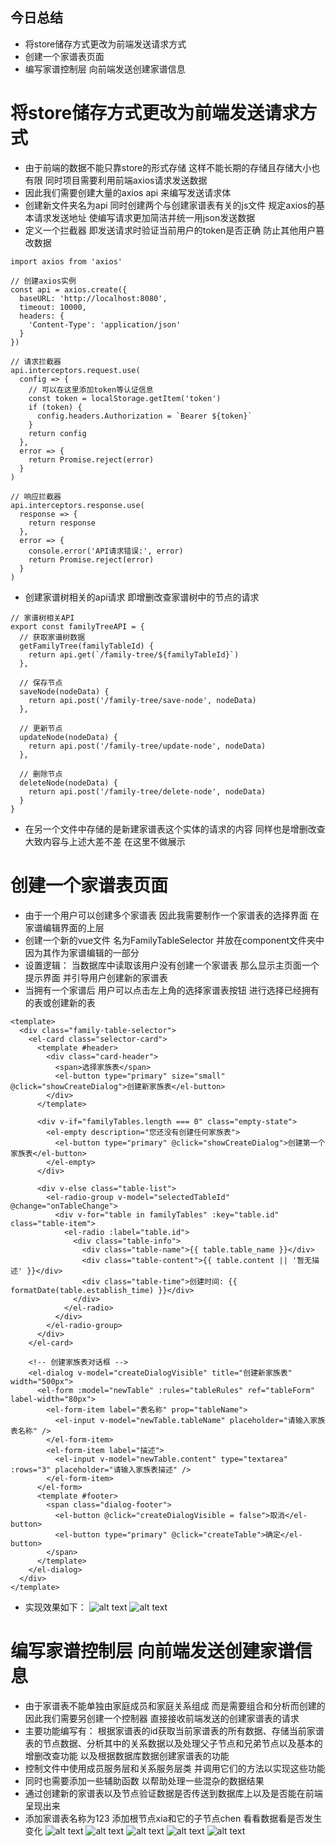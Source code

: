 ## 今日总结
- 将store储存方式更改为前端发送请求方式
- 创建一个家谱表页面
- 编写家谱控制层 向前端发送创建家谱信息

# 将store储存方式更改为前端发送请求方式
- 由于前端的数据不能只靠store的形式存储 这样不能长期的存储且存储大小也有限 同时项目需要利用前端axios请求发送数据
- 因此我们需要创建大量的axios api 来编写发送请求体
- 创建新文件夹名为api 同时创建两个与创建家谱表有关的js文件 规定axios的基本请求发送地址 使编写请求更加简洁并统一用json发送数据
- 定义一个拦截器 即发送请求时验证当前用户的token是否正确 防止其他用户篡改数据
```
import axios from 'axios'

// 创建axios实例
const api = axios.create({
  baseURL: 'http://localhost:8080',
  timeout: 10000,
  headers: {
    'Content-Type': 'application/json'
  }
})

// 请求拦截器
api.interceptors.request.use(
  config => {
    // 可以在这里添加token等认证信息
    const token = localStorage.getItem('token')
    if (token) {
      config.headers.Authorization = `Bearer ${token}`
    }
    return config
  },
  error => {
    return Promise.reject(error)
  }
)

// 响应拦截器
api.interceptors.response.use(
  response => {
    return response
  },
  error => {
    console.error('API请求错误:', error)
    return Promise.reject(error)
  }
)
```
- 创建家谱树相关的api请求 即增删改查家谱树中的节点的请求
```
// 家谱树相关API
export const familyTreeAPI = {
  // 获取家谱树数据
  getFamilyTree(familyTableId) {
    return api.get(`/family-tree/${familyTableId}`)
  },

  // 保存节点
  saveNode(nodeData) {
    return api.post('/family-tree/save-node', nodeData)
  },

  // 更新节点
  updateNode(nodeData) {
    return api.post('/family-tree/update-node', nodeData)
  },

  // 删除节点
  deleteNode(nodeData) {
    return api.post('/family-tree/delete-node', nodeData)
  }
}
```
- 在另一个文件中存储的是新建家谱表这个实体的请求的内容 同样也是增删改查 大致内容与上述大差不差 在这里不做展示

# 创建一个家谱表页面
- 由于一个用户可以创建多个家谱表 因此我需要制作一个家谱表的选择界面 在家谱编辑界面的上层
- 创建一个新的vue文件 名为FamilyTableSelector 并放在component文件夹中 因为其作为家谱编辑的一部分
- 设置逻辑： 当数据库中读取该用户没有创建一个家谱表 那么显示主页面一个提示界面 并引导用户创建新的家谱表
- 当拥有一个家谱后 用户可以点击左上角的选择家谱表按钮 进行选择已经拥有的表或创建新的表
```
<template>
  <div class="family-table-selector">
    <el-card class="selector-card">
      <template #header>
        <div class="card-header">
          <span>选择家族表</span>
          <el-button type="primary" size="small" @click="showCreateDialog">创建新家族表</el-button>
        </div>
      </template>
      
      <div v-if="familyTables.length === 0" class="empty-state">
        <el-empty description="您还没有创建任何家族表">
          <el-button type="primary" @click="showCreateDialog">创建第一个家族表</el-button>
        </el-empty>
      </div>
      
      <div v-else class="table-list">
        <el-radio-group v-model="selectedTableId" @change="onTableChange">
          <div v-for="table in familyTables" :key="table.id" class="table-item">
            <el-radio :label="table.id">
              <div class="table-info">
                <div class="table-name">{{ table.table_name }}</div>
                <div class="table-content">{{ table.content || '暂无描述' }}</div>
                <div class="table-time">创建时间: {{ formatDate(table.establish_time) }}</div>
              </div>
            </el-radio>
          </div>
        </el-radio-group>
      </div>
    </el-card>

    <!-- 创建家族表对话框 -->
    <el-dialog v-model="createDialogVisible" title="创建新家族表" width="500px">
      <el-form :model="newTable" :rules="tableRules" ref="tableForm" label-width="80px">
        <el-form-item label="表名称" prop="tableName">
          <el-input v-model="newTable.tableName" placeholder="请输入家族表名称" />
        </el-form-item>
        <el-form-item label="描述">
          <el-input v-model="newTable.content" type="textarea" :rows="3" placeholder="请输入家族表描述" />
        </el-form-item>
      </el-form>
      <template #footer>
        <span class="dialog-footer">
          <el-button @click="createDialogVisible = false">取消</el-button>
          <el-button type="primary" @click="createTable">确定</el-button>
        </span>
      </template>
    </el-dialog>
  </div>
</template>
```
- 实现效果如下：
![alt text](<./img/20250626/屏幕截图 2025-06-26 211520.png>) 
![alt text](<./img/20250626/屏幕截图 2025-06-26 211533.png>)

# 编写家谱控制层 向前端发送创建家谱信息
- 由于家谱表不能单独由家庭成员和家庭关系组成 而是需要组合和分析而创建的 因此我们需要另创建一个控制器 直接接收前端发送的创建家谱表的请求
- 主要功能编写有： 根据家谱表的id获取当前家谱表的所有数据、存储当前家谱表的节点数据、分析其中的关系数据以及处理父子节点和兄弟节点以及基本的增删改查功能 以及根据数据库数据创建家谱表的功能
- 控制文件中使用成员服务层和关系服务层类 并调用它们的方法以实现这些功能
- 同时也需要添加一些辅助函数 以帮助处理一些混杂的数据结果
- 通过创建新的家谱表以及节点验证数据是否传送到数据库上以及是否能在前端呈现出来
- 添加家谱表名称为123 添加根节点xia和它的子节点chen 看看数据看是否发生变化
![alt text](<./img/20250626/屏幕截图 2025-06-26 212325.png>)
![alt text](<./img/20250626/屏幕截图 2025-06-26 212345.png>)
![alt text](<./img/20250626/屏幕截图 2025-06-26 212351.png>)
![alt text](<./img/20250626/屏幕截图 2025-06-26 212356.png>)
![alt text](<./img/20250626/屏幕截图 2025-06-26 212401.png>)